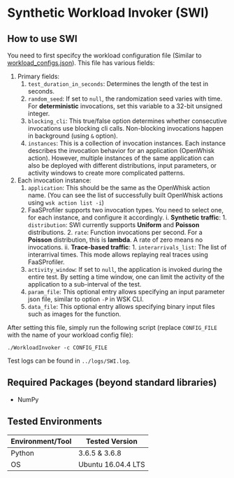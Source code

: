 # Synthetic Workload Invoker (SWI)

## How to use SWI

You need to first specifcy the workload configuration file (Similar to [workload_configs.json](../workload_configs.json)). This file has various fields:

1. Primary fields:
    1. `test_duration_in_seconds`: Determines the length of the test in seconds.
    2. `random_seed`: If set to `null`, the randomization seed varies with time. For **deterministic** invocations, set this variable to a 32-bit unsigned integer.
    3. `blocking_cli`: This true/false option determines whether consecutive invocations use blocking cli calls. Non-blocking invocations happen in background (using `&` option).
    4. `instances`: This is a collection of invocation instances. Each instance describes the invocation behavior for an application (OpenWhisk action). However, multiple instances of the same application can also be deployed with different distributions, input parameters, or activity windows to create more complicated patterns.
2. Each invocation instance:
    1. `application`: This should be the same as the OpenWhisk action name. (You can see the list of successfully built OpenWhisk actions using `wsk action list -i`)
    2. FaaSProfiler supports two invocation types. You need to select one, for each instance, and configure it accordingly.
        i. **Synthetic traffic**:
            1. `distribution`: SWI currently supports **Uniform** and **Poisson** distributions.
            2. `rate`: Function invocations per second. For a **Poisson** distribution, this is **lambda**. A rate of zero means no invocations.
        ii. **Trace-based traffic**:
            1. `interarrivals_list`: The list of interarrival times. This mode allows replaying real traces using FaaSProfiler.
    6. `activity_window`: If set to `null`, the application is invoked during the entire test. By setting a time window, one can limit the activity of the application to a sub-interval of the test.
    7. `param_file`: This optional entry allows specifying an input parameter json file, similar to option `-P` in WSK CLI.
    8. `data_file`: This optional entry allows specifying binary input files such as images for the function.

After setting this file, simply run the following script (replace `CONFIG_FILE` with the name of your workload config file):
```
./WorkloadInvoker -c CONFIG_FILE
```
Test logs can be found in `../logs/SWI.log`.

## Required Packages (beyond standard libraries)

* NumPy

## Tested Environments

Environment/Tool | Tested Version 
---------------- | --------------
Python | 3.6.5 & 3.6.8
OS | Ubuntu 16.04.4 LTS
